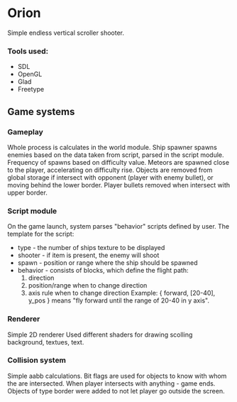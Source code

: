 # Orion

Simple endless vertical scroller shooter.

### Tools used:
  - SDL
  - OpenGL
  - Glad
  - Freetype

## Game systems

### Gameplay

Whole process is calculates in the world module.
Ship spawner spawns enemies based on the data taken from script, parsed in the script module.
Frequency of spawns based on difficulty value.
Meteors are spawned close to the player, accelerating on difficulty rise.
Objects are removed from global storage if intersect with opponent (player with enemy bullet), or moving behind the lower border.
Player bullets removed when intersect with upper border.

### Script module

On the game launch, system parses "behavior" scripts defined by user.
The template for the script:
  - type - the number of ships texture to be displayed
  - shooter - if item is present, the enemy will shoot
  - spawn - position or range where the ship should be spawned
  - behavior - consists of blocks, which define the flight path:
      1. direction
      2. position/range when to change direction
      3. axis rule when to change direction
    Example: { forward, [20-40], y_pos } means "fly forward until the range of 20-40 in y axis".

### Renderer

Simple 2D renderer
Used different shaders for drawing scolling background, textues, text. 

### Collision system

Simple aabb calculations. Bit flags are used for objects to know with whom the are intersected.
When player intersects with anything - game ends.
Objects of type border were added to not let player go outside the screen.


